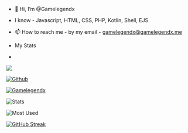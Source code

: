 - 👋 Hi, I’m @Gamelegendx
- I know - Javascript, HTML, CSS, PHP, Kotlin, Shell, EJS
- 📫 How to reach me - by my email - gamelegendx@gamelegendx.me

- My Stats
- 
![](https://visitor-badge.laobi.icu/badge?page_id=Gamelegendx.CharalambosIoannou)

[![Github](https://img.shields.io/github/followers/Gamelegendx?label=Follow&style=social)](https://github.com/Gamelegendx)

<p align="left"> <a href="https://github.com/Gamelegendx"><img src="https://github-profile-trophy.vercel.app/?username=Gamelegendx" alt="Gamelegendx" /></a> </p>



![Stats](https://github-readme-stats.vercel.app/api?username=Gamelegendx&layout=compact&hide_border=true&hide_title=true&count_private=true&include_all_commits=true&show_icons=true&bg_color=00000000&text_color=c3c6ce&icon_color=4e64f7)

![Most Used](https://github-readme-stats.vercel.app/api/top-langs/?username=Gamelegendx&layout=compact&hide_border=true&show_icons=true&title_color=c3c6ce&text_color=9f9f9f&bg_color=00000000&hide_border=true&icon_color=00000000&count_private=true)

[![GitHub Streak](http://github-readme-streak-stats.herokuapp.com?user=Gamelegendx&theme=tokyonight_duo&hide_border=true&date_format=M%20j%5B%2C%20Y%5D)](https://git.io/streak-stats)
<!---
Gamelegendx/Gamelegendx is a ✨ special ✨ repository because its `README.md` (this file) appears on your GitHub profile.
You can click the Preview link to take a look at your changes.
--->
